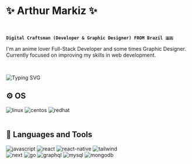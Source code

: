 # ✨ Arthur Markiz ✨
<br/>

**`Digital Craftsman (Developer & Graphic Designer) FROM Brazil 🇧🇷`**

I'm an anime lover Full-Stack Developer and some times Graphic Designer. <br/>
Currently focused on improving my skills in web development.

<br/>

<img href="https://git.io/typing-svg"><img src="https://readme-typing-svg.herokuapp.com?font=Fira+Code&weight=500&size=26&letterSpacing=1px&duration=4000&pause=1000&color=FFFFFF&background=16FFFC00&center=false&vCenter=false&width=435&lines=Welcome+to+my+World!+👋;Always+coding+👨‍💻;" alt="Typing SVG" /></img>

## ⚙ OS
![linux](https://img.shields.io/badge/Linux-FCC624?style=for-the-badge&logo=linux&logoColor=black)
![centos](https://img.shields.io/badge/Cent%20OS-262577?style=for-the-badge&logo=CentOS&logoColor=white)
![redhat](https://img.shields.io/badge/Red%20Hat-EE0000?style=for-the-badge&logo=redhat&logoColor=white)
<br /><br />

## 🧰 Languages and Tools
![javascript](https://img.shields.io/badge/JavaScript-323330?style=for-the-badge&logo=javascript&logoColor=F7DF1E)
![react](https://img.shields.io/badge/React-20232A?style=for-the-badge&logo=react&logoColor=61DAFB)
![react-native](https://img.shields.io/badge/React_Native-20232A?style=for-the-badge&logo=react&logoColor=61DAFB)
![tailwind](https://img.shields.io/badge/Tailwind_CSS-38B2AC?style=for-the-badge&logo=tailwind-css&logoColor=white) <br/>
![next](https://img.shields.io/badge/next%20js-000000?style=for-the-badge&logo=nextdotjs&logoColor=white)
![go](https://img.shields.io/badge/Go-00ADD8?style=for-the-badge&logo=go&logoColor=white)
![graphql](https://img.shields.io/badge/GraphQl-E10098?style=for-the-badge&logo=graphql&logoColor=white)
![mysql](https://img.shields.io/badge/MySQL-005C84?style=for-the-badge&logo=mysql&logoColor=white)
![mongodb](https://img.shields.io/badge/MongoDB-4EA94B?style=for-the-badge&logo=mongodb&logoColor=white)
